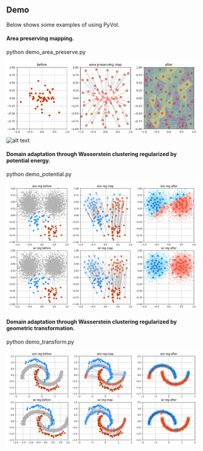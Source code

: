 ## Demo

Below shows some examples of using PyVot. 

#### Area preserving mapping. 

python demo_area_preserve.py

![alt text](pics/area_preserve.png?raw=true)
![alt text](pics/area_preserve.gif?raw=true)

#### Domain adaptation through Wasserstein clustering regularized by potential energy.

python demo_potential.py

![alt text](pics/rwm_potential.png?raw=true)

#### Domain adaptation through Wasserstein clustering regularized by geometric transformation.

python demo_transform.py

![alt text](pics/rwm_transform.png?raw=true)

